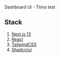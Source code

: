 Dashboard UI - Tiims test

## Stack

1. [Next.js 13](https://nextjs.org/)
2. [React](https://react.dev/)
3. [TailwindCSS](https://tailwindcss.com/)
4. [Shadcn/ui](https://ui.shadcn.com/)
